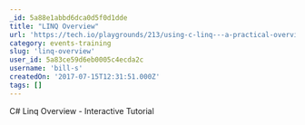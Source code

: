 ```yaml
---
_id: 5a88e1abbd6dca0d5f0d1dde
title: "LINQ Overview"
url: 'https://tech.io/playgrounds/213/using-c-linq---a-practical-overview'
category: events-training
slug: 'linq-overview'
user_id: 5a83ce59d6eb0005c4ecda2c
username: 'bill-s'
createdOn: '2017-07-15T12:31:51.000Z'
tags: []
---
```


C# Linq Overview - Interactive Tutorial
